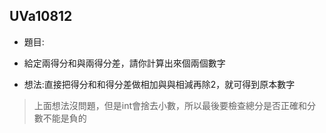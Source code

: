 ## UVa10812

* 題目:  
*   給定兩得分和與兩得分差，請你計算出來個兩個數字

* 想法:直接把得分和和得分差做相加與與相減再除2，就可得到原本數字  

> 上面想法沒問題，但是int會捨去小數，所以最後要檢查總分是否正確和分數不能是負的
